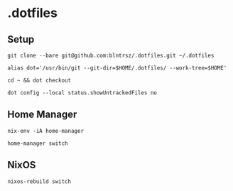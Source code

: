 # .dotfiles

## Setup

```
git clone --bare git@github.com:blntrsz/.dotfiles.git ~/.dotfiles
```
```
alias dot='/usr/bin/git --git-dir=$HOME/.dotfiles/ --work-tree=$HOME'
```
```
cd ~ && dot checkout
```
```
dot config --local status.showUntrackedFiles no
```

## Home Manager

```
nix-env -iA home-manager
```

```
home-manager switch
```

## NixOS

```
nixos-rebuild switch
```
